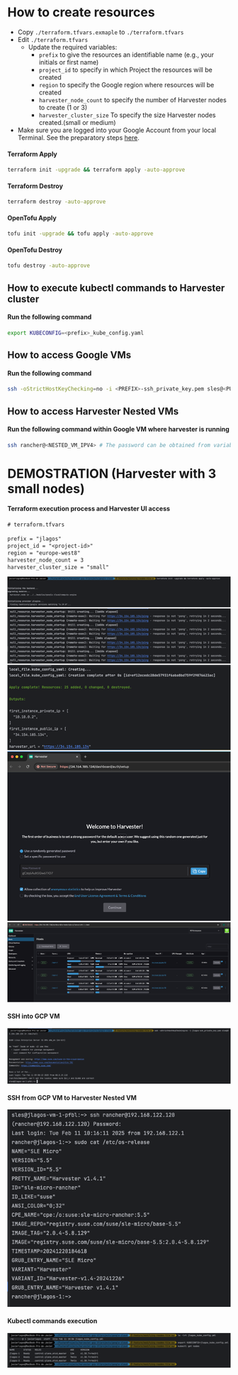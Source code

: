 # How to create resources

- Copy `./terraform.tfvars.exmaple` to `./terraform.tfvars`
- Edit `./terraform.tfvars`
  - Update the required variables:
    - `prefix` to give the resources an identifiable name (e.g., your initials or first name)
    - `project_id` to specify in which Project the resources will be created
    - `region` to specify the Google region where resources will be created
    - `harvester_node_count` to specify the number of Harvester nodes to create (1 or 3)
    - `harvester_cluster_size` To specify the size Harvester nodes created.(small or medium)
- Make sure you are logged into your Google Account from your local Terminal. See the preparatory steps [here](../../modules/google-cloud/README.md).

#### Terraform Apply

```bash
terraform init -upgrade && terraform apply -auto-approve
```

#### Terraform Destroy

```bash
terraform destroy -auto-approve
```

#### OpenTofu Apply

```bash
tofu init -upgrade && tofu apply -auto-approve
```

#### OpenTofu Destroy

```bash
tofu destroy -auto-approve
```

## How to execute kubectl commands to Harvester cluster

#### Run the following command

```bash
export KUBECONFIG=<prefix>_kube_config.yaml
```


## How to access Google VMs

#### Run the following command

```bash
ssh -oStrictHostKeyChecking=no -i <PREFIX>-ssh_private_key.pem sles@<PUBLIC_IPV4>
```

## How to access Harvester Nested VMs

#### Run the following command within Google VM where harvester is running

```bash
ssh rancher@<NESTED_VM_IPV4> # The password can be obtained from variable harvester_password or from join/create_cloud_config.yaml file in the current folder
```

# DEMOSTRATION (Harvester with 3 small nodes)

#### Terraform execution process and Harvester UI access

```
# terraform.tfvars

prefix = "jlagos"
project_id = "<project-id>"
region = "europe-west8"
harvester_node_count = 3
harvester_cluster_size = "small"
```

![](../../images/1-tfinitial-execution.png)
![](../../images/2-waiting-until-harvester-is-up.png)
![](../../images/3-tf-output.png)
![](../../images/4-harvester-login-page.png)
![](../../images/5-harvester-hosts.png)

#### SSH into GCP VM

![](../../images/6-gcp-vm-ssh.png)

#### SSH from GCP VM to Harvester Nested VM

![](../../images/7-nested-vm-ssh.png)

#### Kubectl commands execution

![](../../images/8-kubectl-commands.png)